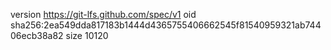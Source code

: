 version https://git-lfs.github.com/spec/v1
oid sha256:2ea549dda817183b1444d4365755406662545f81540959321ab74406ecb38a82
size 10120
